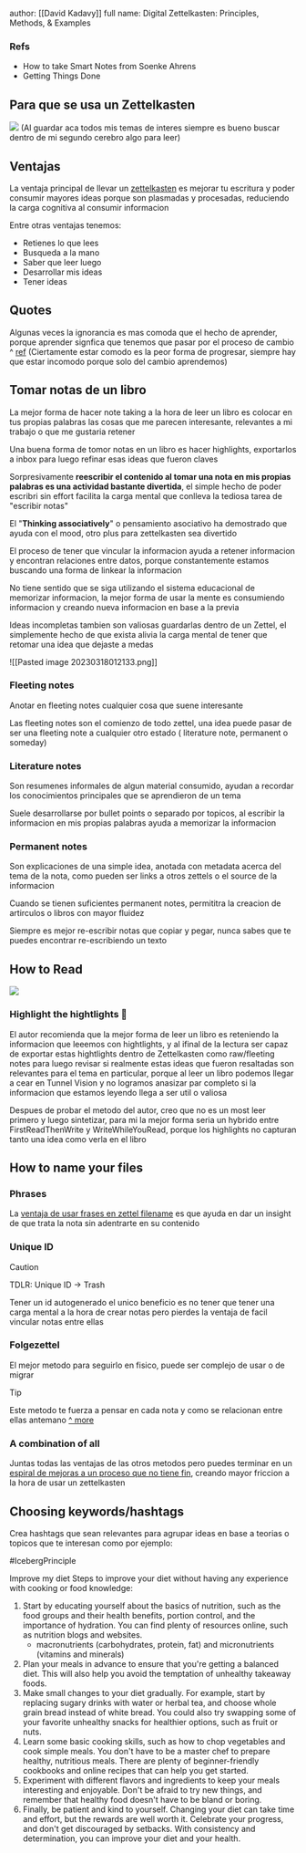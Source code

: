 author: [[David Kadavy]]
full name: Digital Zettelkasten: Principles, Methods, & Examples

### Refs
- How to take Smart Notes from Soenke Ahrens
- Getting Things Done

## Para que se usa un Zettelkasten
![](Digital%20Zettelkasten%20-%20Highlights.md#^6f346f)
(Al guardar aca todos mis temas de interes siempre es bueno buscar dentro de mi segundo cerebro algo para leer)

## Ventajas
La ventaja principal de llevar un [zettelkasten](+%20Fleeting/Zettelkasten.md) es mejorar tu escritura y poder consumir mayores ideas porque son plasmadas y procesadas, reduciendo la carga cognitiva al consumir informacion

Entre otras ventajas tenemos:
- Retienes lo que lees
- Busqueda a la mano
- Saber que leer luego  
- Desarrollar mis ideas
- Tener ideas

## Quotes 

Algunas veces la ignorancia es mas comoda que el hecho de aprender, porque aprender signfica que tenemos que pasar por el proceso de cambio ^ [ref](Digital%20Zettelkasten%20-%20Highlights.md#^94040b)
(Ciertamente estar comodo es la peor forma de progresar, siempre hay que estar incomodo porque solo del cambio aprendemos)

## Tomar notas de un libro
La mejor forma de hacer note taking a la hora de leer un libro es colocar en tus propias palabras las cosas que me parecen interesante, relevantes a mi trabajo o que me gustaria retener

Una buena forma de tomor notas en un libro es hacer highlights, exportarlos a inbox para luego refinar esas ideas que fueron claves

Sorpresivamente **reescribir el contenido al tomar una nota en mis propias palabras es una actividad bastante divertida**, el simple hecho de poder escribri sin effort facilita la carga mental que conlleva la tediosa tarea de "escribir notas"

El "**Thinking associatively**" o pensamiento asociativo ha demostrado que ayuda con el mood, otro plus para zettelkasten sea divertido

El proceso de tener que vincular la informacion ayuda a retener informacion y encontran relaciones entre datos, porque constantemente estamos buscando una forma de linkear la informacion

No tiene sentido que se siga utilizando el sistema educacional de memorizar informacion, la mejor forma de usar la mente es consumiendo informacion y creando nueva informacion en base a la previa

Ideas incompletas tambien son valiosas guardarlas dentro de un Zettel, el simplemente hecho de que exista alivia la carga mental de tener que retomar una idea que dejaste a medas

![[Pasted image 20230318012133.png]]


### Fleeting notes

Anotar en fleeting notes cualquier cosa que suene interesante

Las fleeting notes son el comienzo de todo zettel, una idea puede pasar de ser una fleeting note a cualquier otro estado ( literature note, permanent o someday)

### Literature notes

Son resumenes informales de algun material consumido, ayudan a recordar los conocimientos principales que se aprendieron de un tema

Suele desarrollarse por bullet points o separado por topicos, al escribir la informacion en mis propias palabras ayuda a memorizar la informacion

### Permanent notes

Son explicaciones de una simple idea, anotada con metadata acerca del tema de la nota, como pueden ser links a otros zettels o el source de la informacion

Cuando se tienen suficientes permanent notes, permititra la creacion de artirculos o libros con mayor fluidez

Siempre es mejor re-escribir notas que copiar y pegar, nunca sabes que te puedes encontrar re-escribiendo un texto

## How to Read

![](Digital%20Zettelkasten%20-%20Highlights.md#^50102a)

### Highlight the hightlights 📙

El autor recomienda que la mejor forma de leer un libro es reteniendo la informacion que leeemos con hightlights, y al ifinal de la lectura ser capaz de exportar estas hightlights dentro de Zettelkasten como raw/fleeting notes para luego revisar si realmente estas ideas que fueron resaltadas son relevantes para el tema en particular, porque al leer un libro podemos llegar a cear en Tunnel Vision  y no logramos anasizar par completo si la informacion que estamos leyendo llega a ser util o  valiosa

Despues de probar el metodo del autor, creo que no es un most leer primero y luego sintetizar, para mi la mejor forma seria un hybrido entre FirstReadThenWrite y WriteWhileYouRead, porque los highlights no capturan tanto una idea como verla en el libro

## How to name your files

### Phrases
La [ventaja de usar frases en zettel filename](Digital%20Zettelkasten%20-%20Highlights.md#^ref-24519) es que ayuda en dar un insight de que trata la nota sin adentrarte en su contenido

### Unique ID

> [!caution]
>TDLR: Unique ID -> Trash

Tener un id autogenerado el unico beneficio es no tener que tener una carga mental a la hora de crear notas pero pierdes la ventaja de facil vincular notas entre ellas

### Folgezettel

El mejor metodo para seguirlo en fisico, puede ser complejo de usar o de migrar

> [!tip]
> Este metodo te fuerza a pensar en cada nota y como se relacionan entre ellas antemano 
>  [^ more](Digital%20Zettelkasten%20-%20Highlights.md#^ref-55223)

### A combination of all 

Juntas todas las ventajas de las otros metodos pero puedes terminar en un [espiral de mejoras a un proceso que no tiene fin](Digital%20Zettelkasten%20-%20Highlights.md#^ref-27337), creando mayor friccion a la hora de usar un zettelkasten

## Choosing keywords/hashtags

Crea hashtags que sean relevantes para agrupar ideas en base a teorias o topicos que te interesan
como por ejemplo:

#IcebergPrinciple 


 Improve my diet 
   Steps to improve your diet without having any experience with cooking or food knowledge:

1. Start by educating yourself about the basics of nutrition, such as the food groups and their health benefits, portion control, and the importance of hydration. You can find plenty of resources online, such as nutrition blogs and websites.
   - macronutrients (carbohydrates, protein, fat) and micronutrients (vitamins and minerals)
2. Plan your meals in advance to ensure that you're getting a balanced diet. This will also help you avoid the temptation of unhealthy takeaway foods.
3. Make small changes to your diet gradually. For example, start by replacing sugary drinks with water or herbal tea, and choose whole grain bread instead of white bread. You could also try swapping some of your favorite unhealthy snacks for healthier options, such as fruit or nuts.
4. Learn some basic cooking skills, such as how to chop vegetables and cook simple meals. You don't have to be a master chef to prepare healthy, nutritious meals. There are plenty of beginner-friendly cookbooks and online recipes that can help you get started.
5. Experiment with different flavors and ingredients to keep your meals interesting and enjoyable. Don't be afraid to try new things, and remember that healthy food doesn't have to be bland or boring.
6. Finally, be patient and kind to yourself. Changing your diet can take time and effort, but the rewards are well worth it. Celebrate your progress, and don't get discouraged by setbacks. With consistency and determination, you can improve your diet and your health.
